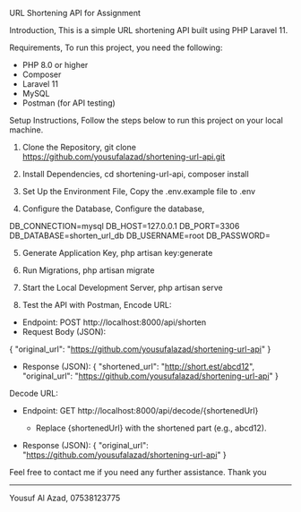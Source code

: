
URL Shortening API for Assignment

Introduction, 
This is a simple URL shortening API built using PHP Laravel 11.

Requirements, 
To run this project, you need the following:
- PHP 8.0 or higher
- Composer
- Laravel 11
- MySQL
- Postman (for API testing)

Setup Instructions, 
Follow the steps below to run this project on your local machine.

1. Clone the Repository, 
git clone https://github.com/yousufalazad/shortening-url-api.git

2. Install Dependencies, 
cd shortening-url-api, 
composer install

3. Set Up the Environment File, 
Copy the .env.example file to .env


4. Configure the Database, 
Configure the database, 

DB_CONNECTION=mysql
DB_HOST=127.0.0.1
DB_PORT=3306
DB_DATABASE=shorten_url_db
DB_USERNAME=root
DB_PASSWORD=

5. Generate Application Key, 
php artisan key:generate

6. Run Migrations, 
php artisan migrate

7. Start the Local Development Server, 
php artisan serve


8. Test the API with Postman, 
Encode URL:
- Endpoint: POST http://localhost:8000/api/shorten
- Request Body (JSON):

{
  "original_url": "https://github.com/yousufalazad/shortening-url-api"
}

- Response (JSON):
{
  "shortened_url": "http://short.est/abcd12",
  "original_url": "https://github.com/yousufalazad/shortening-url-api"
}

Decode URL:
- Endpoint: GET http://localhost:8000/api/decode/{shortenedUrl}
  - Replace {shortenedUrl} with the shortened part (e.g., abcd12).

- Response (JSON):
{
  "original_url": "https://github.com/yousufalazad/shortening-url-api"
}

Feel free to contact me if you need any further assistance.
Thank you

---

Yousuf Al Azad, 
07538123775
